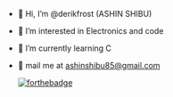 - 👋 Hi, I’m @derikfrost (ASHIN SHIBU) 
- 👀 I’m interested in Electronics and code
- 🌱 I’m currently learning C
- :e-mail: mail me at ashinshibu85@gmail.com


     [![forthebadge](https://forthebadge.com/images/badges/powered-by-electricity.svg)](https://forthebadge.com)

<!---
derikfrost/derikfrost is a ✨ special ✨ repository because its `README.md` (this file) appears on your GitHub profile.
You can click the Preview link to take a look at your changes.
--->
